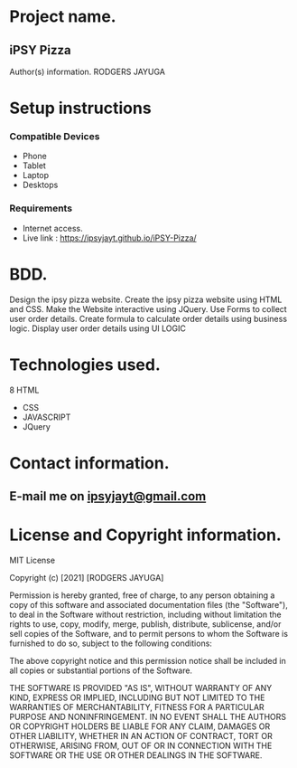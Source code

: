 # Project name.
## iPSY Pizza
Author(s) information.
RODGERS JAYUGA
# Setup instructions
### Compatible Devices
* Phone
* Tablet
* Laptop
* Desktops
### Requirements
* Internet access.
* Live link : https://ipsyjayt.github.io/iPSY-Pizza/
# BDD.
Design the ipsy pizza website.
Create the ipsy pizza website using HTML and CSS.
Make the Website interactive using JQuery.
Use Forms to collect user order details.
Create formula to calculate order details using business logic.
Display user order details using UI LOGIC
# Technologies used.
8 HTML
* CSS
* JAVASCRIPT
* JQuery
# Contact information.
## E-mail me on ipsyjayt@gmail.com

# License and Copyright information.
MIT License

Copyright (c) [2021] [RODGERS JAYUGA]

Permission is hereby granted, free of charge, to any person obtaining a copy of this software and associated documentation files (the "Software"), to deal in the Software without restriction, including without limitation the rights to use, copy, modify, merge, publish, distribute, sublicense, and/or sell copies of the Software, and to permit persons to whom the Software is furnished to do so, subject to the following conditions:

The above copyright notice and this permission notice shall be included in all copies or substantial portions of the Software.

THE SOFTWARE IS PROVIDED "AS IS", WITHOUT WARRANTY OF ANY KIND, EXPRESS OR IMPLIED, INCLUDING BUT NOT LIMITED TO THE WARRANTIES OF MERCHANTABILITY, FITNESS FOR A PARTICULAR PURPOSE AND NONINFRINGEMENT. IN NO EVENT SHALL THE AUTHORS OR COPYRIGHT HOLDERS BE LIABLE FOR ANY CLAIM, DAMAGES OR OTHER LIABILITY, WHETHER IN AN ACTION OF CONTRACT, TORT OR OTHERWISE, ARISING FROM, OUT OF OR IN CONNECTION WITH THE SOFTWARE OR THE USE OR OTHER DEALINGS IN THE SOFTWARE.